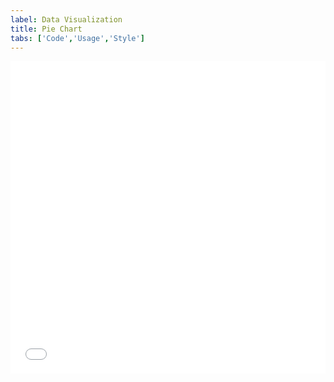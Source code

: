 ```yaml
---
label: Data Visualization
title: Pie Chart
tabs: ['Code','Usage','Style']
---
```


<iframe height='500' scrolling='no' title='Pie Chart' src='//codepen.io/team/carbon/embed/EwxydP/?height=300&theme-id=30962&default-tab=result&embed-version=2' frameborder='no' allowtransparency='true' allowfullscreen='true' style='width: 100%;'>See the Pen <a href='https://codepen.io/team/carbon/pen/EwxydP/'>Pie Chart</a> by Carbon Design System (<a href='https://codepen.io/carbon'>@carbon</a>) on <a href='https://codepen.io'>CodePen</a>.
</iframe>
